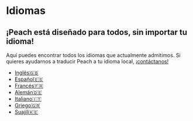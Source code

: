 # Idiomas
## ¡Peach está diseñado para todos, sin importar tu idioma!

Aquí puedes encontrar todos los idiomas que actualmente admitimos.
Si quieres ayudarnos a traducir Peach a tu idioma local, ¡[contáctanos!](mailto:hello@peachbitcoin.com)

<ul>
  <li><a href="https://peachbitcoin.com">Inglés🇬🇧</a></li>
  <li><a href="https://peachbitcoin.com/es">Español🇪🇸</a></li>
  <li><a href="https://peachbitcoin.com/fr">Francés🇫🇷</a></li>
  <li><a href="https://peachbitcoin.com/de">Alemán🇩🇪</a></li>
  <li><a href="https://peachbitcoin.com/it">Italiano🇮🇹</a></li>
  <li><a href="https://peachbitcoin.com/el">Griego🇬🇷</a></li>
  <li><a href="https://peachbitcoin.com/sw">Suajili🇰🇪</a></li>
</ul>

